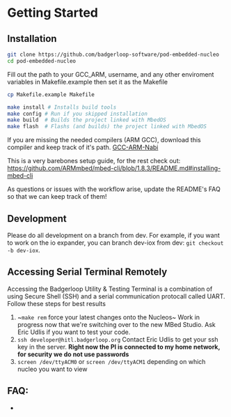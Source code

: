 # Getting Started

## Installation


```bash
git clone https://github.com/badgerloop-software/pod-embedded-nucleo
cd pod-embedded-nucleo
```

Fill out the path to your GCC_ARM, username, and any other enviroment variables in Makefile.example then set it as the Makefile
```bash
cp Makefile.example Makefile
```

```bash
make install # Installs build tools
make config # Run if you skipped installation
make build  # Builds the project linked with MbedOS
make flash  # Flashs (and builds) the project linked with MbedOS
```

If you are missing the needed compilers (ARM GCC), download this compiler and keep track of it's path.
[GCC-ARM-Nabi](https://developer.arm.com/tools-and-software/open-source-software/developer-tools/gnu-toolchain/gnu-rm/downloads)



This is a very barebones setup guide, for the rest check out:
https://github.com/ARMmbed/mbed-cli/blob/1.8.3/README.md#installing-mbed-cli

As questions or issues with the workflow arise, update the README's FAQ so that
we can keep track of them!

## Development
Please do all development on a branch from dev. For example, if you want to work
on the io expander, you can branch dev-iox from dev: `git checkout -b dev-iox`.

## Accessing Serial Terminal Remotely

Accessing the Badgerloop Utility & Testing Terminal is a combination of using Secure Shell (SSH) and a serial communication protocall called UART. Follow these steps for best results

1. ~`make rem` force your latest changes onto the Nucleos~ Work in progress now that we're switching over to the new MBed Studio. Ask Eric Udlis if you want to test your code.
2. `ssh developer@hitl.badgerloop.org` Contact Eric Udlis to get your ssh key in the server. **Right now the PI is connected to my home network, for security we do not use passwords**
3. `screen /dev/ttyACM0` or `screen /dev/ttyACM1` depending on which nucleo you want to view

## FAQ:
-
